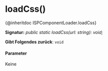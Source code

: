 # <a name="loadcss"></a>loadCss()




{@inheritdoc ISPComponentLoader.loadCss}

**Signatur:** _public static loadCss(url: string): void;_

**Gibt Folgendes zurück**: `void`





#### <a name="parameters"></a>Parameter
Keine



